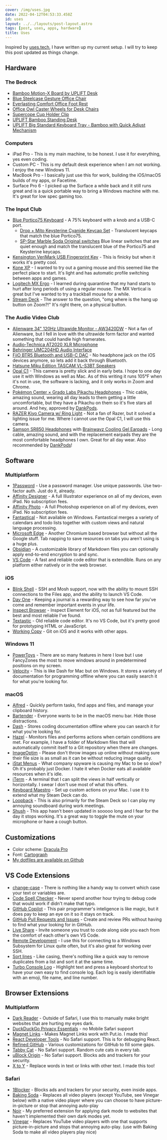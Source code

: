 ```yaml
---
cover: /img/uses.jpg
date: 2022-04-12T04:53:33.458Z
id: uses
layout: ../../layouts/post-layout.astro
tags: [post, uses, apps, hardware]
title: Uses
---
```

Inspired by [uses.tech](https://uses.tech), I have written up my current setup. I will try to keep this post updated as things change.


## Hardware

### The Bedrock

- [Bamboo Motion-X Board by UPLIFT Desk](https://www.upliftdesk.com/bamboo-motion-x-board-by-uplift-desk/)
- [Blue Steelcase Gesture Office Chair](https://www.steelcase.com/products/office-chairs/gesture/)
- [Everlasting Comfort Office Foot Rest](https://smile.amazon.com/Foot-Rest-Under-Desk-Footstool/dp/B07PGLBCFG)
- [Office Owl Caster Wheels for Desk Chairs](https://smile.amazon.com/gp/product/B08JPXXK4C/)
- [Supercope Cup Holder Clip](https://smile.amazon.com/gp/product/B07FSDZN1Y/)
- [UPLIFT Bamboo Standing Desk](https://www.upliftdesk.com/uplift-v2-bamboo-standing-desk/) 
- [UPLIFT Big Standard Keyboard Tray - Bamboo with Quick Adjust Mechanism](https://www.upliftdesk.com/big-standard-keyboard-bamboo-tray-system-by-uplift-desk/)


### Computers

- iPad Pro - This is my main machine, to be honest. I use it for everything, yes even coding.
- Custom PC - This is my default desk experience when I am not working. I enjoy the new Windows 11.
- MacBook Pro - I basically just use this for work, building the iOS/macOS builds of my apps, or Facetime.
- Surface Pro 6 - I picked up the Surface a while back and it still runs great and is a quick portable way to bring a Windows machine with me. It's great for low spec gaming too.


### The Input Club

- [Blue Portico75 Keyboard](https://thekey.company/products/portico75?variant=39729815978073) - A 75% keyboard with a knob and a USB-C port.
	- [Drop + Mito Keysterine Cyanide Keycap Set](https://drop.com/buy/keysterine-keycap-set?defaultSelectionIds=965918) - Translucent keycaps that match the blue Portico75.
	- [SP-Star Marble Soda Original switches](https://thekey.company/collections/in-stock/products/sp-star-marble-soda-switches) Blue linear switches that are quiet enough and match the translucent blue of the Portico75 and Keysterine keycaps.
- [Kensington VeriMark USB Fingerprint Key](https://smile.amazon.com/gp/product/B01NAVWPOJ) - This is finicky but when it works it's pretty cool.
- [Kone XP](https://www.roccat.com/products/kone-xp) - I wanted to try out a gaming mouse and this seemed like the perfect place to start. It's light and has automatic profile switching between apps and games.
- [Logitech MX Ergo](https://www.logitech.com/en-us/products/mice/mx-ergo-wireless-trackball-mouse.910-005178.html) - I learned during quarantine that my hand starts to hurt after long periods of using a regular mouse. The MX Vertical is great but I've wanted to try a trackball mouse for a while.
- [Stream Deck](https://www.elgato.com/en/stream-deck) - The answer to the question, "omg where is the hang up button on Zoom?!" It's right there, on a physical button.


### The Audio Video Club

- [Alienware 34" 120Hz Ultrawide Monitor - AW3420DW](https://smile.amazon.com/Alienware-Curved-NVIDIA-Edgelight-Monitor/dp/B07YLGH9Q5) - Not a fan of Alienware, but I fell in love with the ultrawide form factor and wanted something that could handle high framerates.
- [Audio-Technica AT2020 XLR Microphone](https://smile.amazon.com/gp/product/B0006H92QK/)
- [Behringer UMC204HD Audio Interface](https://www.behringer.com/product.html?modelCode=P0BK0)
- [FiiO BTR5 Bluetooth and USB-C DAC](https://www.fiio.com/btr5) - No headphone jack on the iOS devices anymore, so lets add it back through Bluetooth.
- [Hatsune Miku Edition TASCAM VL-S3BT Speakers](https://tascam.com/us/product/vl-s3/)
- [Opal C1](https://opalcamera.com) - This camera is pretty slick and in early beta. I hope to one day use it with Windows as well as Mac. As of this writing it runs 105°F when it's not in use, the software is lacking, and it only works in Zoom and Chrome.
- [Pokémon Center × Grado Labs Pikachu Headphones](https://gradolabs.com/pokemon) - Thic cable, amazing sound, wearing all day leads to them getting a little uncomfortable, but they have a Pikachu on them so it's five stars all around. And hey, approved by [DankPods](https://www.youtube.com/watch?v=kR0xiIYvOSw).
- [RAZER Kiyo Camera w/ Ring Light](https://www.razer.com/streaming-cameras/razer-kiyo) - Not a fan of Razer, but it solved a lighting issue for me. Where I cannot use the Opal C1, I will use this camera.
- [Samson SR850 Headphones](https://smile.amazon.com/Samson-SR850-Semi-Open-Back-Reference-Headphones/dp/B002LBSEQS) with [Brainwavz Cooling Gel Earpads](https://smile.amazon.com/gp/product/B07SBT93R9/) - Long cable, amazing sound, and with the replacement earpads they are the most comfortable headphones I own. Great for all day wear. Also recommended by [DankPods](https://www.youtube.com/watch?v=aKIryezhAos)!


## Software

### Multiplatform

- [1Password](https://1password.com/) - Use a password manager. Use unique passwords. Use two-factor auth. Just do it, already.
- [Affinity Designer](https://affinity.serif.com/en-us/designer/) - A full Illustrator experience on all of my devices, even iPad. No subscription fees.
- [Affinity Photo](https://affinity.serif.com/en-us/photo/) - A full Photoshop experience on all of my devices, even iPad. No subscription fees.
- [Fantastical](https://flexibits.com/fantastical) - Not available on Windows. Fantastical merges a variety of calendars and todo lists together with custom views and natural language processing.
- [Microsoft Edge](https://www.microsoft.com/en-us/edge) - Another Chromium based browser but without all the Google stuff. Tab napping to save resources on tabs you aren't using is a huge plus.
- [Obsidian](https://obsidian.md/) - A customizable library of Markdown files you can optionally apply end-to-end encryption to and sync.
- [VS Code](https://code.visualstudio.com/) - A fast and reliable code editor that is extendible. Runs on any platform either natively or in the web browser.


### iOS

- [Blink Shell](https://blink.sh/) - SSH and Mosh support, now with the ability to mount SSH connections to the Files app, and the ability to launch VS Code.
- [Day One](https://dayoneapp.com/) - Keeping a journal is a rewarding way to see how far you've come and remember important events in your life.
- [Inspect Browser](https://apps.pdyn.net/inspect/) - Inspect Element for iOS, not as full featured but the best and most reliable I've found.
- [Textastic](https://www.textasticapp.com/) - Old reliable code editor. It's no VS Code, but it's pretty good for prototyping HTML or JavaScript.
- [Working Copy](https://workingcopyapp.com/) - Git on iOS and it works with other apps.


### Windows 11

- [PowerToys](https://github.com/microsoft/PowerToys) - There are so many features in here I love but I use FancyZones the most to move windows around in predetermined positions on my screen.
- [Velocity](https://velocity.silverlakesoftware.com/) - This is like Dash for Mac but on Windows. It stores a variety of documentation for programming offline where you can easily search it for what you're looking for.


### macOS

- [Alfred](https://www.alfredapp.com/) - Quickly perform tasks, find apps and files, and manage your clipboard history.
- [Bartender](https://www.macbartender.com/) - Everyone wants to be in the macOS menu bar. Hide those distractions.
- [Dash](https://kapeli.com/dash) - Stores coding documentation offline where you can search it for what you're looking for.
- [Hazel](https://www.noodlesoft.com/) - Monitors files and performs actions when certain conditions are met. For example, I have a folder of Markdown files that will automatically commit itself to a Git repository when there are changes.
- [ImageOptim](https://imageoptim.com/mac) - Please don't throw images up online without making sure their file size is as small as it can be without reducing image quality.
- [iStat Menus](https://bjango.com/mac/istatmenus/) - What company spyware is causing my Mac to be so slow? Oh it's probably just Docker. I hate it when Docker eats all available resources when it's idle.
- [iTerm](https://iterm2.com/) - A terminal that I can split the views in half vertically or horizontally. I swear I don't use most of what this offers.
- [Keyboard Maestro](https://www.keyboardmaestro.com/) - Set up custom actions on your Mac. I use it to extend what my Steam Deck can do.
- [Loopback](https://rogueamoeba.com/loopback/) - This is also primarily for the Steam Deck so I can play my annoying soundboard during work meetings.
- [Shush](https://mizage.com/shush/) - This app hasn't been updated in sooooo long and I fear for the day it stops working. It's a great way to toggle the mute on your microphone or have a cough button.


## Customizations

* Color scheme: [Dracula Pro](https://draculatheme.com/pro)
* Font: [Cartograph](https://connary.com/cartograph.html)
* [My dotfiles are available on Github](https://github.com/zicklepop/dotfiles)


## VS Code Extensions

- [change-case](https://marketplace.visualstudio.com/items?itemName=wmaurer.change-case) - There is nothing like a handy way to convert which case your text or variables are. 
- [Code Spell Checker](https://marketplace.visualstudio.com/items?itemName=streetsidesoftware.code-spell-checker) - Never spend another hour trying to debug code that would work if didn't make that typo.
- [GitHub Copilot](https://marketplace.visualstudio.com/items?itemName=GitHub.copilot) - This pair programmer's inteligence is like magic, but it does pay to keep an eye on it so it stays on track.
- [GitHub Pull Requests and Issues](https://marketplace.visualstudio.com/items?itemName=GitHub.vscode-pull-request-github) - Create and review PRs without having to find what your looking for in GitHub.
- [Live Share](https://marketplace.visualstudio.com/items?itemName=MS-vsliveshare.vsliveshare) - Invite someone you trust to code along side you each from the comfort of each other's own VS Code.
- [Remote Development](https://marketplace.visualstudio.com/items?itemName=ms-vscode-remote.vscode-remote-extensionpack) - I use this for connecting to a Windows Subsystem for Linux quite often, but it's also great for working over SSH.
- [Sort lines](https://marketplace.visualstudio.com/items?itemName=Tyriar.sort-lines) - Like casing, there's nothing like a quick way to remove duplicates from a list and sort it at the same time.
- [Turbo Console Log](https://marketplace.visualstudio.com/items?itemName=ChakrounAnas.turbo-console-log) - Highlight text and press a keyboard shortcut to have your own easy to find console log. Each log is easily identifiable with an emoji, file name, and line number.


## Browser Extensions

### Multiplatform

- [Dark Reader](https://darkreader.org/) - Outside of Safari, I use this to manually make bright websites that are hurting my eyes dark.
- [DuckDuckGo Privacy Essentials](https://duckduckgo.com/app) - no Mobile Safari support
- [Magnet Links](https://girlfriend.technology/magnet-links/) - Makes Magnet Links work with Put.io. I made this!
- [React Developer Tools](https://reactjs.org/docs/optimizing-performance.html#profiling-components-with-the-devtools-profiler) - No Safari support. This is for debugging React.
- [Refined GitHub](https://github.com/refined-github/refined-github) - Various customizations for GitHub to fill some gaps.
- [Tabby Cat](https://www.tabbycats.club/) - No Safari support. Random cute cats in every tab.
- [uBlock Origin](https://ublockorigin.com/) - No Safari support. Blocks ads and trackers for your security.
- [X to Y](https://girlfriend.technology/x-to-y/) - Replace words in text or links with other text. I made this too!


### Safari

- [1Blocker](https://1blocker.com/) - Blocks ads and trackers for your security, even inside apps.
- [Baking Soda](https://andadinosaur.com/launch-baking-soda) - Replaces all video players (except YouTube, see Vinegar below) with a native video player where you can choose to have picture-in-picture or stop that annoying auto-play
- [Noir](https://getnoir.app/) - My preferred extension for applying dark mode to websites that haven't implemented their own dark modes yet.
- [Vinegar](https://andadinosaur.com/launch-vinegar) - Replaces YouTube video players with one that supports picture-in-picture and stops that annoying auto-play. (use with Baking Soda to make all video players play nice)

